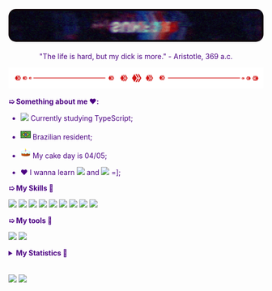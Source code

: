 <div style='background: url("https://i.pinimg.com/originals/30/6a/c6/306ac60c6535783314458109adac1547.jpg"); border-radius: 15px; color: indigo'>

<p align='center'>
    <img width='600' style='border-radius: 15px' src='assets/banner.gif'>
    </br>
    </br>
    "The life is hard, but my dick is more." - Aristotle, 369 a.c.
</p>

<img src="assets/separator.gif">

**➯ Something about me ❤️:**

- <img height="16" src="https://skills.thijs.gg/icons?i=ts"> Currently studying
  TypeScript;

- <img height=20 src="assets/br_flag.png"> Brazilian resident;

- <img height=20 src="assets/cake.gif"> My cake day is 04/05;

- ❤️ I wanna learn <img height="16" src="https://skills.thijs.gg/icons?i=kotlin"> and <img height="16" src="https://skills.thijs.gg/icons?i=java"> =];

**➯ My Skills 🎯**

<code><img height="25" src="https://skills.thijs.gg/icons?i=ts"></code>
<code><img height="25" src="https://skills.thijs.gg/icons?i=js"></code>
<code><img height="25" src="https://skills.thijs.gg/icons?i=html"></code>
<code><img height="25" src="https://skills.thijs.gg/icons?i=css"></code>
<code><img height="25" src="https://skills.thijs.gg/icons?i=deno"></code>
<code><img height="25" src="https://skills.thijs.gg/icons?i=nodejs"></code>
<code><img height="25" src="https://skills.thijs.gg/icons?i=postgresql"></code>
<code><img height="25" src="https://skills.thijs.gg/icons?i=mongodb"></code>
<code><img height="25" src="https://skills.thijs.gg/icons?i=prisma"></code>

**➯ My tools 🔧**

<code><img height="25" src="https://skills.thijs.gg/icons?i=vscode"></code>
<code><img height="25" src="https://skills.thijs.gg/icons?i=linux"></code>

<details>
    <summary><strong>My Statistics 🚀</strong></summary>

<img height='250' align="center" src="https://github-readme-stats.vercel.app/api/top-langs/?username=sunf3r&bg_color=30,e96443,904e95&title_color=fff&text_color=fff&hide_border=true">
<img height='130' align="center" src="https://github-readme-stats.vercel.app/api?username=sunf3r&count_private=true&include_all_commits=true&show_icons=true&bg_color=30,e96443,904e95&title_color=fff&text_color=fff&hide_border=true">

</details>

</br>
</br>

<a href="https://twitter.com/Sunf3r">
<code><img height="25" src="https://skills.thijs.gg/icons?i=twitter"></code></a>
<a href="https://discord.com/users/568493382884917258">
<code><img height="25" src="https://skills.thijs.gg/icons?i=discord"></code></a>
